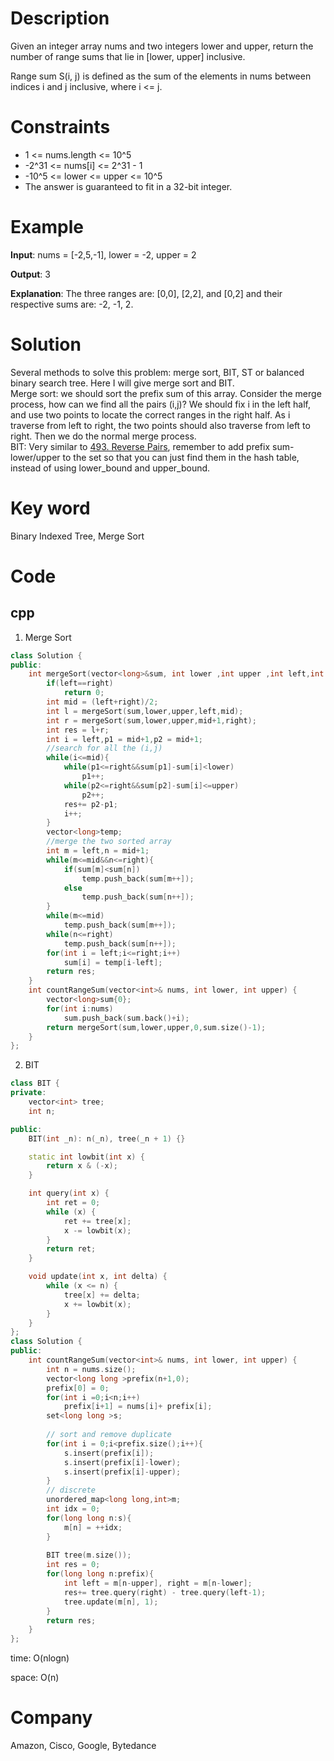 # Description
Given an integer array nums and two integers lower and upper, return the number of range sums that lie in [lower, upper] inclusive.

Range sum S(i, j) is defined as the sum of the elements in nums between indices i and j inclusive, where i <= j.


# Constraints
* 1 <= nums.length <= 10^5
* -2^31 <= nums[i] <= 2^31 - 1
* -10^5 <= lower <= upper <= 10^5
* The answer is guaranteed to fit in a 32-bit integer.


# Example
**Input**: nums = [-2,5,-1], lower = -2, upper = 2


**Output**: 3


**Explanation**: The three ranges are: [0,0], [2,2], and [0,2] and their respective sums are: -2, -1, 2.

# Solution
Several methods to solve this problem: merge sort, BIT, ST or balanced binary search tree. Here I will give merge sort and BIT.  
Merge sort: we should sort the prefix sum of this array. Consider the merge process, how can we find all the pairs (i,j)? We should fix i in the left half, and use two points to locate the correct ranges in the right half. As i traverse from left to right, the two points should also traverse from left to right. Then we do the normal merge process.  
BIT: Very similar to [493. Reverse Pairs](493.%20Reverse%20Pairs.md), remember to add prefix sum- lower/upper to the set so that you can just find them in the hash table, instead of using lower_bound and upper_bound.

# Key word
Binary Indexed Tree, Merge Sort

# Code

## cpp
1. Merge Sort
```cpp
class Solution {
public:
    int mergeSort(vector<long>&sum, int lower ,int upper ,int left,int right){
        if(left==right)
            return 0;
        int mid = (left+right)/2;
        int l = mergeSort(sum,lower,upper,left,mid);
        int r = mergeSort(sum,lower,upper,mid+1,right);
        int res = l+r;
        int i = left,p1 = mid+1,p2 = mid+1;
        //search for all the (i,j)
        while(i<=mid){
            while(p1<=right&&sum[p1]-sum[i]<lower)
                p1++;
            while(p2<=right&&sum[p2]-sum[i]<=upper)
                p2++;
            res+= p2-p1;
            i++;
        }
        vector<long>temp;
        //merge the two sorted array
        int m = left,n = mid+1;
        while(m<=mid&&n<=right){
            if(sum[m]<sum[n])
                temp.push_back(sum[m++]);
            else
                temp.push_back(sum[n++]);
        }
        while(m<=mid)
            temp.push_back(sum[m++]);
        while(n<=right)
            temp.push_back(sum[n++]);
        for(int i = left;i<=right;i++)
            sum[i] = temp[i-left];
        return res;
    }
    int countRangeSum(vector<int>& nums, int lower, int upper) {
        vector<long>sum{0};
        for(int i:nums)
            sum.push_back(sum.back()+i);
        return mergeSort(sum,lower,upper,0,sum.size()-1);
    }
};

```
2. BIT
```cpp
class BIT {
private:
    vector<int> tree;
    int n;

public:
    BIT(int _n): n(_n), tree(_n + 1) {}

    static int lowbit(int x) {
        return x & (-x);
    }

    int query(int x) {
        int ret = 0;
        while (x) {
            ret += tree[x];
            x -= lowbit(x);
        }
        return ret;
    }

    void update(int x, int delta) {
        while (x <= n) {
            tree[x] += delta;
            x += lowbit(x);
        }
    }
};
class Solution {
public:
    int countRangeSum(vector<int>& nums, int lower, int upper) {
        int n = nums.size();
        vector<long long >prefix(n+1,0);
        prefix[0] = 0;
        for(int i =0;i<n;i++)
            prefix[i+1] = nums[i]+ prefix[i];
        set<long long >s;
        
        // sort and remove duplicate
        for(int i = 0;i<prefix.size();i++){
            s.insert(prefix[i]);
            s.insert(prefix[i]-lower);
            s.insert(prefix[i]-upper);
        }
        // discrete
        unordered_map<long long,int>m;
        int idx = 0;
        for(long long n:s){
            m[n] = ++idx;
        }
        
        BIT tree(m.size());
        int res = 0;
        for(long long n:prefix){
            int left = m[n-upper], right = m[n-lower];
            res+= tree.query(right) - tree.query(left-1);
            tree.update(m[n], 1);
        }
        return res;
    }
};

```
time: O(nlogn)


space: O(n)

# Company
Amazon, Cisco, Google, Bytedance